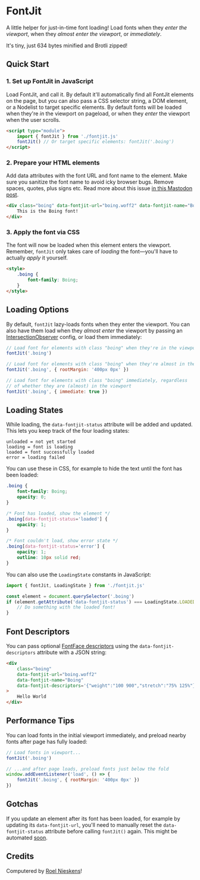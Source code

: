# FontJit

A little helper for just-in-time font loading! Load fonts when they _enter the viewport_, when they _almost enter the viewport_, or _immediately_.

It's tiny, just 634 bytes minified and Brotli zipped!

## Quick Start

### 1. Set up FontJit in JavaScript

Load FontJit, and call it. By default it'll automatically find all FontJit elements on the page, but you can also pass a CSS selector string, a DOM element, or a Nodelist to target specific elements. By default fonts will be loaded when they're _in_ the viewport on pageload, or when they _enter_ the viewport when the user scrolls.

```html
<script type="module">
	import { fontJit } from './fontjit.js'
	fontJit() // Or target specific elements: fontJit('.boing')
</script>
```

### 2. Prepare your HTML elements

Add data attributes with the font URL and font name to the element. Make sure you sanitize the font name to avoid icky browser bugs. Remove spaces, quotes, plus signs etc. Read more about this issue [in this Mastodon post](https://typo.social/@pixelambacht/110615435477645570).

```html
<div class="boing" data-fontjit-url="boing.woff2" data-fontjit-name="Boing">
	This is the Boing font!
</div>
```

### 3. Apply the font via CSS

The font will now be loaded when this element enters the viewport. Remember, `fontJit` only takes care of _loading_ the font—you'll have to actually _apply_ it yourself.

```html
<style>
	.boing {
		font-family: Boing;
	}
</style>
```

## Loading Options

By default, `fontJit` lazy-loads fonts when they enter the viewport. You can also have them load when they _almost enter_ the viewport by passing an [IntersectionObserver](https://developer.mozilla.org/en-US/docs/Web/API/IntersectionObserver) config, or load them immediately:

```javascript
// Load font for elements with class "boing" when they're in the viewport
fontJit('.boing')

// Load font for elements with class "boing" when they're almost in the viewport
fontJit('.boing', { rootMargin: '400px 0px' })

// Load font for elements with class "boing" immediately, regardless
// of whether they are (almost) in the viewport
fontJit('.boing', { immediate: true })
```

## Loading States

While loading, the `data-fontjit-status` attribute will be added and updated. This lets you keep track of the four loading states:

```
unloaded = not yet started
loading = font is loading
loaded = font successfully loaded
error = loading failed
```

You can use these in CSS, for example to hide the text until the font has been loaded:

```css
.boing {
	font-family: Boing;
	opacity: 0;
}

/* Font has loaded, show the element */
.boing[data-fontjit-status='loaded'] {
	opacity: 1;
}

/* Font couldn't load, show error state */
.boing[data-fontjit-status='error'] {
	opacity: 1;
	outline: 10px solid red;
}
```

You can also use the `LoadingState` constants in JavaScript:

```javascript
import { fontJit, LoadingState } from './fontjit.js'

const element = document.querySelector('.boing')
if (element.getAttribute('data-fontjit-status') === LoadingState.LOADED) {
	// Do something with the loaded font!
}
```

## Font Descriptors

You can pass optional [FontFace descriptors](https://developer.mozilla.org/en-US/docs/Web/API/FontFace/FontFace#descriptors) using the `data-fontjit-descriptors` attribute with a JSON string:

```html
<div
	class="boing"
	data-fontjit-url="boing.woff2"
	data-fontjit-name="Boing"
	data-fontjit-descriptors='{"weight":"100 900","stretch":"75% 125%"}'
>
	Hello World
</div>
```

## Performance Tips

You can load fonts in the initial viewport immediately, and preload nearby fonts after page has fully loaded:

```javascript
// Load fonts in viewport...
fontJit('.boing')

// ...and after page loads, preload fonts just below the fold
window.addEventListener('load', () => {
	fontJit('.boing', { rootMargin: '400px 0px' })
})
```

## Gotchas

If you update an element after its font has been loaded, for example by updating its `data-fontjit-url`, you'll need to manually reset the `data-fontjit-status` attribute before calling `fontJit()` again. This might be automated [soon](https://github.com/RoelN/FontJit/issues/4).

## Credits

Computered by [Roel Nieskens](https://pixelambacht.nl)!
